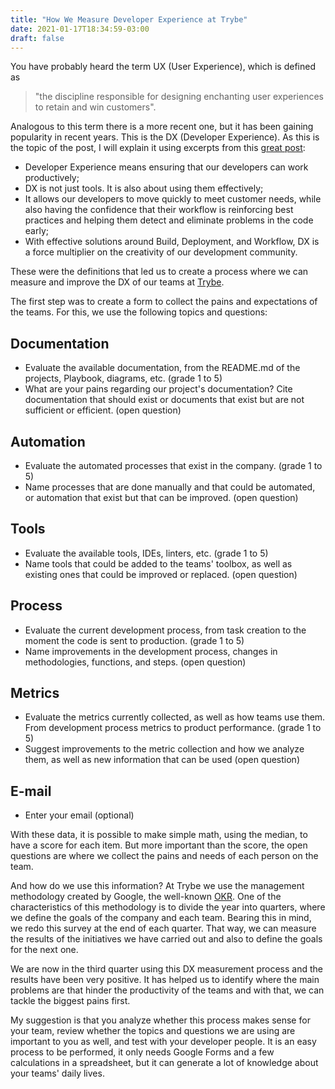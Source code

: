 ```yaml
---
title: "How We Measure Developer Experience at Trybe"
date: 2021-01-17T18:34:59-03:00
draft: false
---
```


You have probably heard the term UX (User Experience), which is defined as 

> "the discipline responsible for designing enchanting user experiences to retain and win customers".

Analogous to this term there is a more recent one, but it has been gaining popularity in recent years. This is the DX (Developer Experience). As this is the topic of the post, I will explain it using excerpts from this [great post](https://www.techatbloomberg.com/blog/conversation-developer-experience-lei-zhang/):

- Developer Experience means ensuring that our developers can work productively;
- DX is not just tools. It is also about using them effectively;
- It allows our developers to move quickly to meet customer needs, while also having the confidence that their workflow is reinforcing best practices and helping them detect and eliminate problems in the code early;
- With effective solutions around Build, Deployment, and Workflow, DX is a force multiplier on the creativity of our development community.

These were the definitions that led us to create a process where we can measure and improve the DX of our teams at [Trybe](https://www.betrybe.com).

The first step was to create a form to collect the pains and expectations of the teams. For this, we use the following topics and questions:

## Documentation

- Evaluate the available documentation, from the README.md of the projects, Playbook, diagrams, etc. (grade 1 to 5)
- What are your pains regarding our project's documentation? Cite documentation that should exist or documents that exist but are not sufficient or efficient. (open question)

## Automation

- Evaluate the automated processes that exist in the company. (grade 1 to 5)
- Name processes that are done manually and that could be automated, or automation that exist but that can be improved. (open question)

## Tools

- Evaluate the available tools, IDEs, linters, etc. (grade 1 to 5)
- Name tools that could be added to the teams' toolbox, as well as existing ones that could be improved or replaced. (open question)

## Process

- Evaluate the current development process, from task creation to the moment the code is sent to production. (grade 1 to 5)
- Name improvements in the development process, changes in methodologies, functions, and steps. (open question)

## Metrics

- Evaluate the metrics currently collected, as well as how teams use them. From development process metrics to product performance. (grade 1 to 5)
- Suggest improvements to the metric collection and how we analyze them, as well as new information that can be used (open question)

## E-mail

- Enter your email (optional)

With these data, it is possible to make simple math, using the median, to have a score for each item. But more important than the score, the open questions are where we collect the pains and needs of each person on the team.

And how do we use this information? At Trybe we use the management methodology created by Google, the well-known [OKR](https://en.wikipedia.org/wiki/OKR). One of the characteristics of this methodology is to divide the year into quarters, where we define the goals of the company and each team. Bearing this in mind, we redo this survey at the end of each quarter.  That way, we can measure the results of the initiatives we have carried out and also to define the goals for the next one.

We are now in the third quarter using this DX measurement process and the results have been very positive. It has helped us to identify where the main problems are that hinder the productivity of the teams and with that, we can tackle the biggest pains first.

My suggestion is that you analyze whether this process makes sense for your team, review whether the topics and questions we are using are important to you as well, and test with your developer people. It is an easy process to be performed, it only needs Google Forms and a few calculations in a spreadsheet, but it can generate a lot of knowledge about your teams' daily lives.
